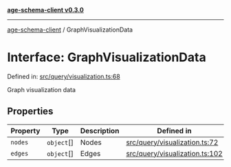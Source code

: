 [**age-schema-client v0.3.0**](../index.md)

***

[age-schema-client](/ageSchemaClient/api-generated/index.md) / GraphVisualizationData

# Interface: GraphVisualizationData

Defined in: [src/query/visualization.ts:68](https://github.com/standardbeagle/ageSchemaClient/blob/main/src/query/visualization.ts#L68)

Graph visualization data

## Properties

| Property | Type | Description | Defined in |
| ------ | ------ | ------ | ------ |
| <a id="nodes"></a> `nodes` | `object`[] | Nodes | [src/query/visualization.ts:72](https://github.com/standardbeagle/ageSchemaClient/blob/main/src/query/visualization.ts#L72) |
| <a id="edges"></a> `edges` | `object`[] | Edges | [src/query/visualization.ts:102](https://github.com/standardbeagle/ageSchemaClient/blob/main/src/query/visualization.ts#L102) |
